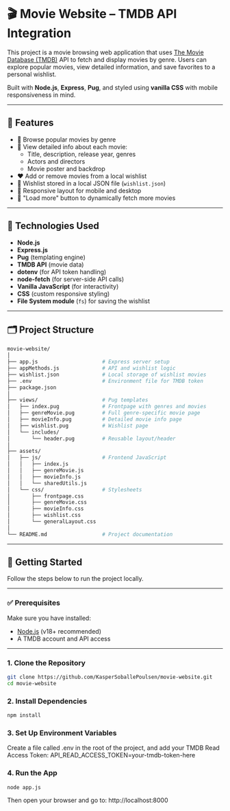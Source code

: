 # 🎬 Movie Website – TMDB API Integration

This project is a movie browsing web application that uses [The Movie Database (TMDB)](https://www.themoviedb.org/) API to fetch and display movies by genre. Users can explore popular movies, view detailed information, and save favorites to a personal wishlist.

Built with **Node.js**, **Express**, **Pug**, and styled using **vanilla CSS** with mobile responsiveness in mind.

---

## 📌 Features

- 🎥 Browse popular movies by genre
- 🔎 View detailed info about each movie:
  - Title, description, release year, genres
  - Actors and directors
  - Movie poster and backdrop
- ❤️ Add or remove movies from a local wishlist
- 📄 Wishlist stored in a local JSON file (`wishlist.json`)
- 📱 Responsive layout for mobile and desktop
- 🚀 "Load more" button to dynamically fetch more movies

---

## 🔧 Technologies Used

- **Node.js**
- **Express.js**
- **Pug** (templating engine)
- **TMDB API** (movie data)
- **dotenv** (for API token handling)
- **node-fetch** (for server-side API calls)
- **Vanilla JavaScript** (for interactivity)
- **CSS** (custom responsive styling)
- **File System module** (`fs`) for saving the wishlist

---

## 🗂 Project Structure

```bash
movie-website/
│
├── app.js                     # Express server setup
├── appMethods.js              # API and wishlist logic
├── wishlist.json              # Local storage of wishlist movies
├── .env                       # Environment file for TMDB token
├── package.json               
│
├── views/                     # Pug templates
│   ├── index.pug              # Frontpage with genres and movies
│   ├── genreMovie.pug         # Full genre-specific movie page
│   ├── movieInfo.pug          # Detailed movie info page
│   ├── wishlist.pug           # Wishlist page
│   └── includes/
│       └── header.pug         # Reusable layout/header
│
├── assets/
│   ├── js/                    # Frontend JavaScript
│   │   ├── index.js
│   │   ├── genreMovie.js
│   │   ├── movieInfo.js
│   │   └── sharedUtils.js
│   └── css/                   # Stylesheets
│       ├── frontpage.css
│       ├── genreMovie.css
│       ├── movieInfo.css
│       ├── wishlist.css
│       └── generalLayout.css
│
└── README.md                  # Project documentation    
```

---

## 🚀 Getting Started

Follow the steps below to run the project locally.

---

### ✅ Prerequisites

Make sure you have installed:

- [Node.js](https://nodejs.org/) (v18+ recommended)
- A TMDB account and API access

---

### 1. Clone the Repository

```bash
git clone https://github.com/KasperSoballePoulsen/movie-website.git
cd movie-website
```

### 2. Install Dependencies
```bash
npm install
```

### 3. Set Up Environment Variables
Create a file called .env in the root of the project, and add your TMDB Read Access Token:
API_READ_ACCESS_TOKEN=your-tmdb-token-here

### 4. Run the App
```bash
node app.js
```
Then open your browser and go to:
http://localhost:8000
